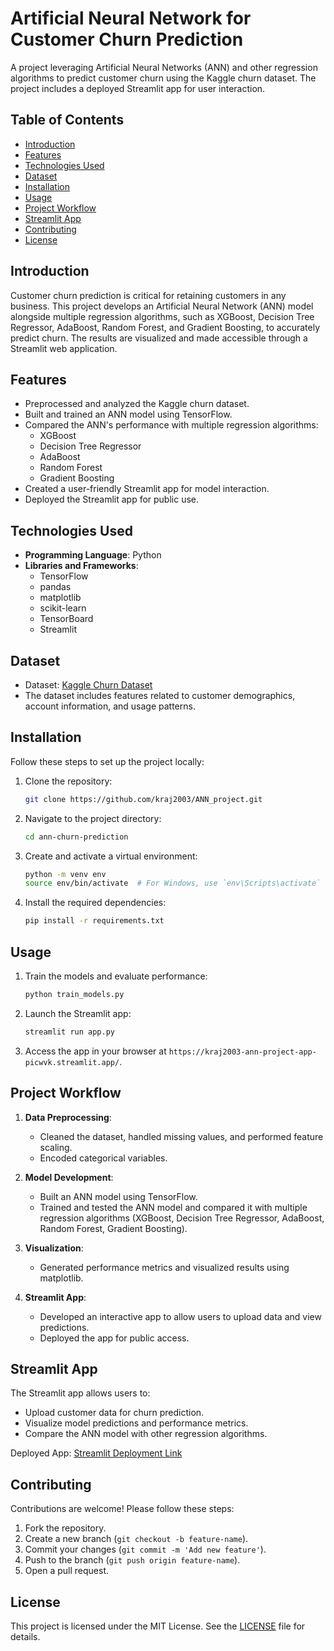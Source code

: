 # Artificial Neural Network for Customer Churn Prediction

A project leveraging Artificial Neural Networks (ANN) and other regression algorithms to predict customer churn using the Kaggle churn dataset. The project includes a deployed Streamlit app for user interaction.

## Table of Contents

- [Introduction](#introduction)
- [Features](#features)
- [Technologies Used](#technologies-used)
- [Dataset](#dataset)
- [Installation](#installation)
- [Usage](#usage)
- [Project Workflow](#project-workflow)
- [Streamlit App](#streamlit-app)
- [Contributing](#contributing)
- [License](#license)

## Introduction

Customer churn prediction is critical for retaining customers in any business. This project develops an Artificial Neural Network (ANN) model alongside multiple regression algorithms, such as XGBoost, Decision Tree Regressor, AdaBoost, Random Forest, and Gradient Boosting, to accurately predict churn. The results are visualized and made accessible through a Streamlit web application.

## Features

- Preprocessed and analyzed the Kaggle churn dataset.
- Built and trained an ANN model using TensorFlow.
- Compared the ANN's performance with multiple regression algorithms:
  - XGBoost
  - Decision Tree Regressor
  - AdaBoost
  - Random Forest
  - Gradient Boosting
- Created a user-friendly Streamlit app for model interaction.
- Deployed the Streamlit app for public use.

## Technologies Used

- **Programming Language**: Python
- **Libraries and Frameworks**:
  - TensorFlow
  - pandas
  - matplotlib
  - scikit-learn
  - TensorBoard
  - Streamlit

## Dataset

- Dataset: [Kaggle Churn Dataset](https://www.kaggle.com/)
- The dataset includes features related to customer demographics, account information, and usage patterns.

## Installation

Follow these steps to set up the project locally:

1. Clone the repository:
   ```bash
   git clone https://github.com/kraj2003/ANN_project.git
   ```

2. Navigate to the project directory:
   ```bash
   cd ann-churn-prediction
   ```

3. Create and activate a virtual environment:
   ```bash
   python -m venv env
   source env/bin/activate  # For Windows, use `env\Scripts\activate`
   ```

4. Install the required dependencies:
   ```bash
   pip install -r requirements.txt
   ```

## Usage

1. Train the models and evaluate performance:
   ```bash
   python train_models.py
   ```

2. Launch the Streamlit app:
   ```bash
   streamlit run app.py
   ```

3. Access the app in your browser at `https://kraj2003-ann-project-app-picwvk.streamlit.app/`.

## Project Workflow

1. **Data Preprocessing**:
   - Cleaned the dataset, handled missing values, and performed feature scaling.
   - Encoded categorical variables.

2. **Model Development**:
   - Built an ANN model using TensorFlow.
   - Trained and tested the ANN model and compared it with multiple regression algorithms (XGBoost, Decision Tree Regressor, AdaBoost, Random Forest, Gradient Boosting).

3. **Visualization**:
   - Generated performance metrics and visualized results using matplotlib.

4. **Streamlit App**:
   - Developed an interactive app to allow users to upload data and view predictions.
   - Deployed the app for public access.

## Streamlit App

The Streamlit app allows users to:

- Upload customer data for churn prediction.
- Visualize model predictions and performance metrics.
- Compare the ANN model with other regression algorithms.

Deployed App: [Streamlit Deployment Link]([https://yourappurl.streamlit.app](https://kraj2003-ann-project-app-picwvk.streamlit.app/))

## Contributing

Contributions are welcome! Please follow these steps:

1. Fork the repository.
2. Create a new branch (`git checkout -b feature-name`).
3. Commit your changes (`git commit -m 'Add new feature'`).
4. Push to the branch (`git push origin feature-name`).
5. Open a pull request.

## License

This project is licensed under the MIT License. See the [LICENSE](LICENSE) file for details.
